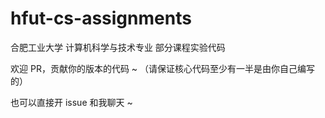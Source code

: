 # hfut-cs-assignments

合肥工业大学 计算机科学与技术专业 部分课程实验代码

欢迎 PR，贡献你的版本的代码 ~ （请保证核心代码至少有一半是由你自己编写的）

也可以直接开 issue 和我聊天 ~
